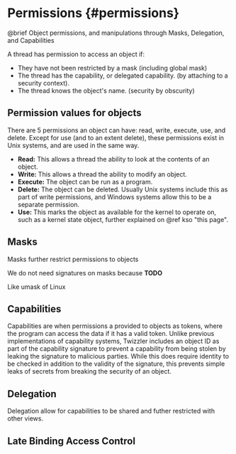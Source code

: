 # Permissions {#permissions}
@brief Object permissions, and manipulations through Masks, Delegation, and Capabilities

A thread has permission to access an object if:
- They have not been restricted by a mask (including global mask)
- The thread has the capability, or delegated capability. (by attaching to a security
  context).
- The thread knows the object's name. (security by obscurity)

## Permission values for objects

There are 5 permissions an object can have: read, write, execute, use, and delete. Except for use
(and to an extent delete), these permissions exist in Unix systems, and are used in the same way.
- **Read:** This allows a thread the ability to look at the contents of an object.
- **Write:** This allows a thread the ability to modify an object. 
- **Execute:** The object can be run as a program.
- **Delete:** The object can be deleted. Usually Unix systems include this as part of write
  permissions, and Windows systems allow this to be a separate permission.
- **Use:** This marks the object as available for the kernel to operate on, such as a kernel state
  object, further explained on @ref kso "this page".

## Masks

Masks further restrict permissions to objects

We do not need signatures on masks because **TODO**

Like umask of Linux

## Capabilities

Capabilities are when permissions a provided to objects as tokens, where the program can access the
data if it has a valid token. Unlike previous implementations of capability systems, Twizzler
includes an object ID as part of the capability signature to prevent a capability from being stolen
by leaking the signature to malicious parties. While this does require identity to be checked in
addition to the validity of the signature, this prevents simple leaks of secrets from breaking the
security of an object.

## Delegation

Delegation allow for capabilities to be shared and futher restricted with other views. 

## Late Binding Access Control

